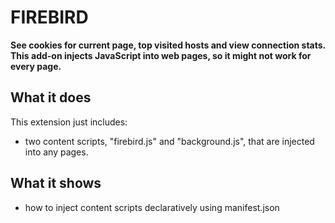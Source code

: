 # FIREBIRD

**See cookies for current page, top visited hosts and view connection stats. This add-on injects JavaScript into web pages, so it might not work for every page.**

## What it does

This extension just includes:

* two content scripts, "firebird.js" and "background.js", that are injected into any pages.

## What it shows

* how to inject content scripts declaratively using manifest.json
